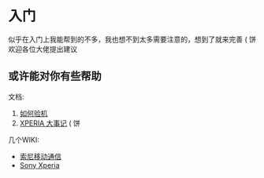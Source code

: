 # 入门

似乎在入门上我能帮到的不多，我也想不到太多需要注意的，想到了就来完善 (  饼  
欢迎各位大佬提出建议

## 或许能对你有些帮助

文档:

1. [如何验机](./验机.md)
2. [XPERIA 大事记](EVENTs.md) ( 饼

几个WIKI:

* [索尼移动通信](https://zh.wikipedia.org/wiki/%E7%B4%A2%E5%B0%BC%E7%A7%BB%E5%8A%A8%E9%80%9A%E4%BF%A1)
* [Sony Xperia](https://zh.wikipedia.org/wiki/Xperia#%E7%B4%A2%E5%B0%BC%E8%A1%8C%E5%8B%95%E9%80%9A%E4%BF%A1_2)



